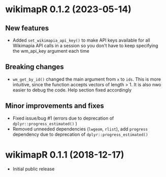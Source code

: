 # wikimapR 0.1.2 (2023-05-14)

## New features

- Added `set_wikimapia_api_key()` to make API keys available for all Wikimapia API
calls in a session so you don't have to keep specifying the wm_api_key argument
each time

## Breaking changes

- `wm_get_by_id()` changed the main argument from `x` to `ids`. This is more intuitive, since the function accepts vectors of length > 1. It is also nwo easier to debug the code. Help section fixed accordingly

## Minor improvements and fixes

- Fixed issue/bug #1 (errors due to deprecation of `dplyr::progress_estimated()` )
- Removed unneeded dependencies (`lwgeom`, `rlist`), add `progress` dependency due to deprecation of `dplyr::progress_estimated()`


# wikimapR 0.1.1 (2018-12-17)

- Initial public release



